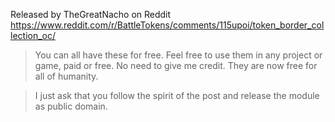 Released by TheGreatNacho on Reddit https://www.reddit.com/r/BattleTokens/comments/115upoi/token_border_collection_oc/

> You can all have these for free. Feel free to use them in any project or game, paid or free. No need to give me credit. They are now free for all of humanity.

> I just ask that you follow the spirit of the post and release the module as public domain.
